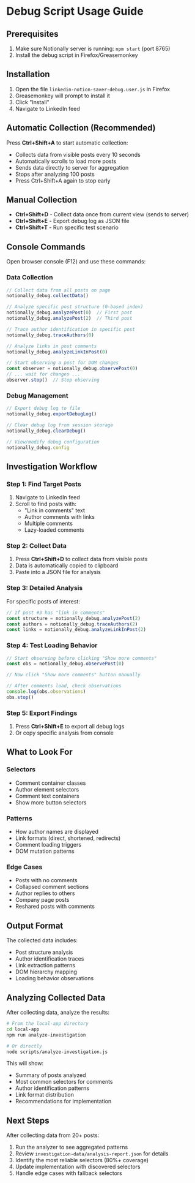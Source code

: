 # Debug Script Usage Guide

## Prerequisites
1. Make sure Notionally server is running: `npm start` (port 8765)
2. Install the debug script in Firefox/Greasemonkey

## Installation
1. Open the file `linkedin-notion-saver-debug.user.js` in Firefox
2. Greasemonkey will prompt to install it
3. Click "Install"
4. Navigate to LinkedIn feed

## Automatic Collection (Recommended)
Press **Ctrl+Shift+A** to start automatic collection:
- Collects data from visible posts every 10 seconds
- Automatically scrolls to load more posts
- Sends data directly to server for aggregation
- Stops after analyzing 100 posts
- Press Ctrl+Shift+A again to stop early

## Manual Collection
- **Ctrl+Shift+D** - Collect data once from current view (sends to server)
- **Ctrl+Shift+E** - Export debug log as JSON file
- **Ctrl+Shift+T** - Run specific test scenario

## Console Commands
Open browser console (F12) and use these commands:

### Data Collection
```javascript
// Collect data from all posts on page
notionally_debug.collectData()

// Analyze specific post structure (0-based index)
notionally_debug.analyzePost(0)  // First post
notionally_debug.analyzePost(2)  // Third post

// Trace author identification in specific post
notionally_debug.traceAuthors(0)

// Analyze links in post comments
notionally_debug.analyzeLinkInPost(0)

// Start observing a post for DOM changes
const observer = notionally_debug.observePost(0)
// ... wait for changes ...
observer.stop()  // Stop observing
```

### Debug Management
```javascript
// Export debug log to file
notionally_debug.exportDebugLog()

// Clear debug log from session storage
notionally_debug.clearDebug()

// View/modify debug configuration
notionally_debug.config
```

## Investigation Workflow

### Step 1: Find Target Posts
1. Navigate to LinkedIn feed
2. Scroll to find posts with:
   - "Link in comments" text
   - Author comments with links
   - Multiple comments
   - Lazy-loaded comments

### Step 2: Collect Data
1. Press **Ctrl+Shift+D** to collect data from visible posts
2. Data is automatically copied to clipboard
3. Paste into a JSON file for analysis

### Step 3: Detailed Analysis
For specific posts of interest:
```javascript
// If post #3 has "link in comments"
const structure = notionally_debug.analyzePost(2)
const authors = notionally_debug.traceAuthors(2) 
const links = notionally_debug.analyzeLinkInPost(2)
```

### Step 4: Test Loading Behavior
```javascript
// Start observing before clicking "Show more comments"
const obs = notionally_debug.observePost(0)

// Now click "Show more comments" button manually

// After comments load, check observations
console.log(obs.observations)
obs.stop()
```

### Step 5: Export Findings
1. Press **Ctrl+Shift+E** to export all debug logs
2. Or copy specific analysis from console

## What to Look For

### Selectors
- Comment container classes
- Author element selectors
- Comment text containers
- Show more button selectors

### Patterns
- How author names are displayed
- Link formats (direct, shortened, redirects)
- Comment loading triggers
- DOM mutation patterns

### Edge Cases
- Posts with no comments
- Collapsed comment sections
- Author replies to others
- Company page posts
- Reshared posts with comments

## Output Format
The collected data includes:
- Post structure analysis
- Author identification traces
- Link extraction patterns
- DOM hierarchy mapping
- Loading behavior observations

## Analyzing Collected Data

After collecting data, analyze the results:

```bash
# From the local-app directory
cd local-app
npm run analyze-investigation

# Or directly
node scripts/analyze-investigation.js
```

This will show:
- Summary of posts analyzed
- Most common selectors for comments
- Author identification patterns  
- Link format distribution
- Recommendations for implementation

## Next Steps
After collecting data from 20+ posts:
1. Run the analyzer to see aggregated patterns
2. Review `investigation-data/analysis-report.json` for details
3. Identify the most reliable selectors (80%+ coverage)
4. Update implementation with discovered selectors
5. Handle edge cases with fallback selectors